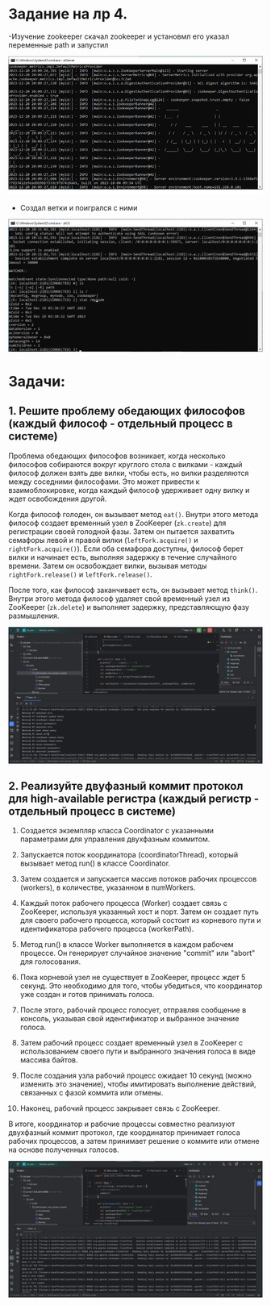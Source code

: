 # Задание на лр 4.

-Изучение zookeeper 
скачал zookeeper и установмл его указал переменные path и запустил 

![Текст с описанием картинки](/lr_4/images_1/1-1.png)

- Создал ветки и поигрался с ними 

![Текст с описанием картинки](/lr_4/images_1/1.png)

# Задачи:

## 1. Решите проблему обедающих философов (каждый философ - отдельный процесс в системе)

Проблема обедающих философов возникает, когда несколько философов собираются вокруг круглого стола с вилками - каждый философ должен взять две вилки, чтобы есть,
но вилки разделяются между соседними философами. Это может привести к взаимоблокировке, когда каждый философ удерживает одну вилку и ждет освобождения другой.

Когда философ голоден, он вызывает метод `eat()`. Внутри этого метода философ создает временный узел в ZooKeeper (`zk.create`) для регистрации своей голодной фазы. Затем он пытается захватить семафоры левой и правой вилки (`leftFork.acquire()` и `rightFork.acquire()`). Если оба семафора доступны, философ берет вилки и начинает есть, выполняя задержку в течение случайного времени. Затем он освобождает вилки, вызывая методы `rightFork.release()` и `leftFork.release()`.

После того, как философ заканчивает есть, он вызывает метод `think()`. Внутри этого метода философ удаляет свой временный узел из ZooKeeper (`zk.delete`) и выполняет задержку, представляющую фазу размышления.

![Текст с описанием картинки](/lr_4/images_1/2-1.png)

## 2. Реализуйте двуфазный коммит протокол для high-available регистра (каждый регистр - отдельный процесс в системе)

1. Создается экземпляр класса Coordinator с указанными параметрами для управления двухфазным коммитом.

2. Запускается поток координатора (coordinatorThread), который вызывает метод run() в классе Coordinator.

3. Затем создается и запускается массив потоков рабочих процессов (workers), в количестве, указанном в numWorkers.

4. Каждый поток рабочего процесса (Worker) создает связь с ZooKeeper, используя указанный хост и порт. Затем он создает путь для своего рабочего процесса, который состоит из корневого пути и идентификатора рабочего процесса (workerPath).

5. Метод run() в классе Worker выполняется в каждом рабочем процессе. Он генерирует случайное значение "commit" или "abort" для голосования.

6. Пока корневой узел не существует в ZooKeeper, процесс ждет 5 секунд. Это необходимо для того, чтобы убедиться, что координатор уже создан и готов принимать голоса.

7. После этого, рабочий процесс голосует, отправляя сообщение в консоль, указывая свой идентификатор и выбранное значение голоса.

8. Затем рабочий процесс создает временный узел в ZooKeeper с использованием своего пути и выбранного значения голоса в виде массива байтов.

9. После создания узла рабочий процесс ожидает 10 секунд (можно изменить это значение), чтобы имитировать выполнение действий, связанных с фазой коммита или отмены.

10. Наконец, рабочий процесс закрывает связь с ZooKeeper.

В итоге, координатор и рабочие процессы совместно реализуют двухфазный коммит протокол, где координатор принимает голоса рабочих процессов, а затем принимает решение о коммите или отмене на основе полученных голосов.

![Текст с описанием картинки](/lr_4/images_1/2-2.png)  
